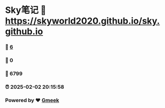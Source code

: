 # Sky笔记 :link: https://skyworld2020.github.io/sky.github.io 
### :page_facing_up: [6](https://skyworld2020.github.io/sky.github.io/tag.html) 
### :speech_balloon: 0 
### :hibiscus: 6799 
### :alarm_clock: 2025-02-02 20:15:58 
### Powered by :heart: [Gmeek](https://github.com/Meekdai/Gmeek)
